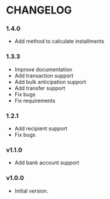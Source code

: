 # CHANGELOG 

### 1.4.0
* Add method to calculate installments

### 1.3.3
* Improve documentation
* Add transaction support
* Add bulk anticipation support
* Add transfer support
* Fix bugs
* Fix requirements

### 1.2.1
* Add recipient support
* Fix bugs

### v1.1.0
* Add bank account support

### v1.0.0
* Initial version.
